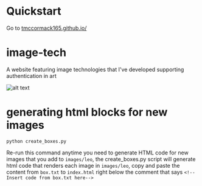 # Quickstart

Go to [tmccormack165.github.io/](url)

# image-tech

A website featuring image technologies that I've developed supporting authentication in art

![alt text](/images/header.png)

# generating html blocks for new images
```
python create_boxes.py
```
Re-run this command anytime you need to generate HTML code for new images that you add to ```images/leo```, the create_boxes.py script will generate html code that renders each image in ```images/leo```, copy and paste the content from ```box.txt``` to ```index.html``` right below the comment that says ```<!--Insert code from box.txt here-->```

